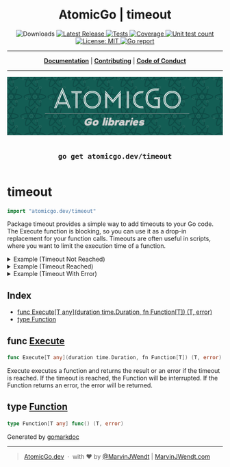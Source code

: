 <h1 align="center">AtomicGo | timeout</h1>

<p align="center">
<img src="https://img.shields.io/endpoint?url=https%3A%2F%2Fatomicgo.dev%2Fapi%2Fshields%2Ftimeout&style=flat-square" alt="Downloads">

<a href="https://github.com/atomicgo/timeout/releases">
<img src="https://img.shields.io/github/v/release/atomicgo/timeout?style=flat-square" alt="Latest Release">
</a>

<a href="https://codecov.io/gh/atomicgo/timeout" target="_blank">
<img src="https://img.shields.io/github/actions/workflow/status/atomicgo/timeout/go.yml?style=flat-square" alt="Tests">
</a>

<a href="https://codecov.io/gh/atomicgo/timeout" target="_blank">
<img src="https://img.shields.io/codecov/c/gh/atomicgo/timeout?color=magenta&logo=codecov&style=flat-square" alt="Coverage">
</a>

<a href="https://codecov.io/gh/atomicgo/timeout">
<!-- unittestcount:start --><img src="https://img.shields.io/badge/Unit_Tests-3-magenta?style=flat-square" alt="Unit test count"><!-- unittestcount:end -->
</a>

<a href="https://opensource.org/licenses/MIT" target="_blank">
<img src="https://img.shields.io/badge/License-MIT-yellow.svg?style=flat-square" alt="License: MIT">
</a>
  
<a href="https://goreportcard.com/report/github.com/atomicgo/timeout" target="_blank">
<img src="https://goreportcard.com/badge/github.com/atomicgo/timeout?style=flat-square" alt="Go report">
</a>   

</p>

---

<p align="center">
<strong><a href="https://pkg.go.dev/atomicgo.dev/timeout#section-documentation" target="_blank">Documentation</a></strong>
|
<strong><a href="https://github.com/atomicgo/atomicgo/blob/main/CONTRIBUTING.md" target="_blank">Contributing</a></strong>
|
<strong><a href="https://github.com/atomicgo/atomicgo/blob/main/CODE_OF_CONDUCT.md" target="_blank">Code of Conduct</a></strong>
</p>

---

<p align="center">
  <img src="https://raw.githubusercontent.com/atomicgo/atomicgo/main/assets/header.png" alt="AtomicGo">
</p>

<p align="center">
<table>
<tbody>
</tbody>
</table>
</p>
<h3  align="center"><pre>go get atomicgo.dev/timeout</pre></h3>
<p align="center">
<table>
<tbody>
</tbody>
</table>
</p>

<!-- gomarkdoc:embed:start -->

<!-- Code generated by gomarkdoc. DO NOT EDIT -->

# timeout

```go
import "atomicgo.dev/timeout"
```

Package timeout provides a simple way to add timeouts to your Go code. The Execute function is blocking, so you can use it as a drop\-in replacement for your function calls. Timeouts are often useful in scripts, where you want to limit the execution time of a function.

<details><summary>Example (Timeout Not Reached)</summary>
<p>



```go
package main

import (
	"atomicgo.dev/timeout"
	"fmt"
	"time"
)

func main() {
	res, err := timeout.Execute(time.Second*2, func() (string, error) {
		time.Sleep(time.Second * 1)
		return "Hello, World!", nil
	})

	fmt.Println(res, err)
}
```

#### Output

```
Hello, World! <nil>
```

</p>
</details>

<details><summary>Example (Timeout Reached)</summary>
<p>



```go
package main

import (
	"atomicgo.dev/timeout"
	"fmt"
	"time"
)

func main() {
	res, err := timeout.Execute(time.Second*1, func() (string, error) {
		time.Sleep(time.Second * 2)
		return "Hello, World!", nil
	})

	fmt.Println(res, err)
}
```

#### Output

```
timeout reached
```

</p>
</details>

<details><summary>Example (Timeout With Error)</summary>
<p>



```go
package main

import (
	"atomicgo.dev/timeout"
	"fmt"
	"time"
)

func main() {
	res, err := timeout.Execute(time.Second*2, func() (string, error) {
		time.Sleep(time.Second * 1)
		return "", fmt.Errorf("some error")
	})

	fmt.Println(res, err)
}
```

#### Output

```
some error
```

</p>
</details>

## Index

- [func Execute\[T any\]\(duration time.Duration, fn Function\[T\]\) \(T, error\)](<#Execute>)
- [type Function](<#Function>)


<a name="Execute"></a>
## func [Execute](<https://github.com/atomicgo/timeout/blob/main/timeout.go#L13>)

```go
func Execute[T any](duration time.Duration, fn Function[T]) (T, error)
```

Execute executes a function and returns the result or an error if the timeout is reached. If the timeout is reached, the Function will be interrupted. If the Function returns an error, the error will be returned.

<a name="Function"></a>
## type [Function](<https://github.com/atomicgo/timeout/blob/main/timeout.go#L8>)



```go
type Function[T any] func() (T, error)
```

Generated by [gomarkdoc](<https://github.com/princjef/gomarkdoc>)


<!-- gomarkdoc:embed:end -->

---

> [AtomicGo.dev](https://atomicgo.dev) &nbsp;&middot;&nbsp;
> with ❤️ by [@MarvinJWendt](https://github.com/MarvinJWendt) |
> [MarvinJWendt.com](https://marvinjwendt.com)
